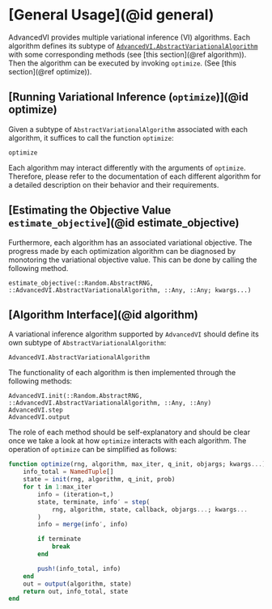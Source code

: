 # [General Usage](@id general)

AdvancedVI provides multiple variational inference (VI) algorithms.
Each algorithm defines its subtype of [`AdvancedVI.AbstractVariationalAlgorithm`](@ref) with some corresponding methods (see [this section](@ref algorithm)).
Then the algorithm can be executed by invoking `optimize`. (See [this section](@ref optimize)).

## [Running Variational Inference (`optimize`)](@id optimize)

Given a subtype of `AbstractVariationalAlgorithm` associated with each algorithm, it suffices to call the function `optimize`:

```@docs
optimize
```

Each algorithm may interact differently with the arguments of `optimize`.
Therefore, please refer to the documentation of each different algorithm for a detailed description on their behavior and their requirements.

## [Estimating the Objective Value `estimate_objective`](@id estimate_objective)

Furthermore, each algorithm has an associated variational objective.
The progress made by each optimization algorithm can be diagnosed by monotoring the variational objective value.
This can be done by calling the following method.

```@docs
estimate_objective(::Random.AbstractRNG, ::AdvancedVI.AbstractVariationalAlgorithm, ::Any, ::Any; kwargs...)
```

## [Algorithm Interface](@id algorithm)

A variational inference algorithm supported by `AdvancedVI` should define its own subtype of `AbstractVariationalAlgorithm`:

```@docs
AdvancedVI.AbstractVariationalAlgorithm
```

The functionality of each algorithm is then implemented through the following methods:

```@docs
AdvancedVI.init(::Random.AbstractRNG, ::AdvancedVI.AbstractVariationalAlgorithm, ::Any, ::Any)
AdvancedVI.step
AdvancedVI.output
```

The role of each method should be self-explanatory and should be clear once we take a look at how `optimize` interacts with each algorithm.
The operation of `optimize` can be simplified as follows:

```julia
function optimize(rng, algorithm, max_iter, q_init, objargs; kwargs...)
    info_total = NamedTuple[]
    state = init(rng, algorithm, q_init, prob)
    for t in 1:max_iter
        info = (iteration=t,)
        state, terminate, info′ = step(
            rng, algorithm, state, callback, objargs...; kwargs...
        )
        info = merge(info′, info)

        if terminate
            break
        end

        push!(info_total, info)
    end
    out = output(algorithm, state)
    return out, info_total, state
end
```
